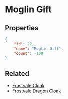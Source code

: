 # Moglin Gift

<no description available>

## Properties

```json
{
    "id": 22,
    "name": "Moglin Gift",
    "count": -100
}
```

## Related

- [Frostvale Cloak](../items/641-frostvale-cloak.md)
- [Frostvale Dragon Cloak](../items/640-frostvale-dragon-cloak.md)

